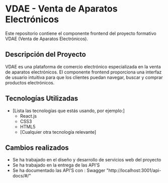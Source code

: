 # VDAE - Venta de Aparatos Electrónicos

Este repositorio contiene el componente frontend del proyecto formativo VDAE (Venta de Aparatos Electrónicos).

## Descripción del Proyecto

VDAE es una plataforma de comercio electrónico especializada en la venta de aparatos electrónicos. El componente frontend proporciona una interfaz de usuario intuitiva para que los clientes puedan navegar, buscar y comprar productos electrónicos.

## Tecnologías Utilizadas

- [Lista las tecnologías que estás usando, por ejemplo:]
  - React.js
  - CSS3
  - HTML5
  - [Cualquier otra tecnología relevante]

## Cambios realizados

- Se ha trabajado en el diseño y desarrollo de servicios web del proyecto
- Se ha trabajado en la entrega de las API'S 
- Se ha documentado las API'S con : Swagger "http://localhost:3001/api-docs/#/"


